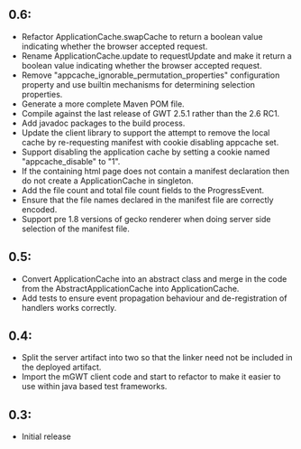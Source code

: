 ## 0.6:

* Refactor ApplicationCache.swapCache to return a boolean value indicating
  whether the browser accepted request.
* Rename ApplicationCache.update to requestUpdate and make it return a
  boolean value indicating whether the browser accepted request.
* Remove "appcache_ignorable_permutation_properties" configuration property
  and use builtin mechanisms for determining selection properties.
* Generate a more complete Maven POM file.
* Compile against the last release of GWT 2.5.1 rather than the 2.6 RC1.
* Add javadoc packages to the build process.
* Update the client library to support the attempt to remove the local
  cache by re-requesting manifest with cookie disabling appcache set.
* Support disabling the application cache by setting a cookie named
  "appcache_disable" to "1".
* If the containing html page does not contain a manifest declaration
  then do not create a ApplicationCache in singleton.
* Add the file count and total file count fields to the ProgressEvent.
* Ensure that the file names declared in the manifest file are correctly
  encoded.
* Support pre 1.8 versions of gecko renderer when doing server side
  selection of the manifest file.

## 0.5:

* Convert ApplicationCache into an abstract class and merge in the code from
  the AbstractApplicationCache into ApplicationCache.
* Add tests to ensure event propagation behaviour and de-registration of
  handlers works correctly.

## 0.4:

* Split the server artifact into two so that the linker need not be included
  in the deployed artifact.
* Import the mGWT client code and start to refactor to make it easier to use
  within java based test frameworks.

## 0.3:

* Initial release
